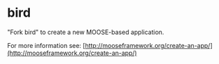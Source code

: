 bird
=====

"Fork bird" to create a new MOOSE-based application.

For more information see: [http://mooseframework.org/create-an-app/](http://mooseframework.org/create-an-app/)
